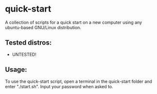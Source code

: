 # quick-start

A collection of scripts for a quick start on a new computer using any ubuntu-based GNU/Linux distribution.

## Tested distros:
* UNTESTED!

## Usage:

To use the quick-start script, open a terminal in the quick-start folder and enter "./start.sh".
Input your password when asked to.
